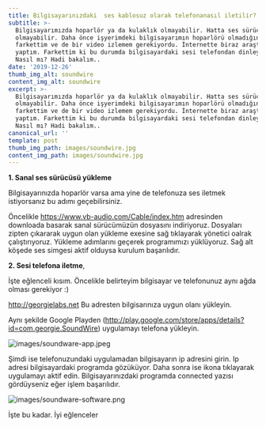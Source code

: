 ```yaml
---
title: Bilgisayarınızdaki  ses kablosuz olarak telefonanasıl iletilir?
subtitle: >-
  Bilgisayarımızda hoparlör ya da kulaklık olmayabilir. Hatta ses sürücüsü dahi
  olmayabilir. Daha önce işyerimdeki bilgisayarımın hoparlörü olmadığını
  farkettim ve de bir video izlemem gerekiyordu. İnternette biraz araştırma
  yaptım. Farkettim ki bu durumda bilgisayardaki sesi telefondan dinleyebiliriz.
  Nasıl mı? Hadi bakalım..
date: '2019-12-26'
thumb_img_alt: soundwire
content_img_alt: soundwire
excerpt: >-
  Bilgisayarımızda hoparlör ya da kulaklık olmayabilir. Hatta ses sürücüsü dahi
  olmayabilir. Daha önce işyerimdeki bilgisayarımın hoparlörü olmadığını
  farkettim ve de bir video izlemem gerekiyordu. İnternette biraz araştırma
  yaptım. Farkettim ki bu durumda bilgisayardaki sesi telefondan dinleyebiliriz.
  Nasıl mı? Hadi bakalım..
canonical_url: ''
template: post
thumb_img_path: images/soundwire.jpg
content_img_path: images/soundwire.jpg
---
```

__1. Sanal ses sürücüsü yükleme__

Bilgisayarınızda hoparlör varsa ama yine de telefonuza ses iletmek istiyorsanız bu adımı geçebilirsiniz.

Öncelikle https://www.vb-audio.com/Cable/index.htm adresinden downloada basarak sanal sürücümüzün dosyasını indiriyoruz. Dosyaları zipten çıkararak uygun olan yükleme exesine sağ tıklayarak yönetici oalrak çalıştırıyoruz. Yükleme adımlarını geçerek programımızı yüklüyoruz. Sağ alt köşede ses simgesi aktif olduysa kurulum başarılıdır.

__2. Sesi telefona iletme__,

İşte eğlenceli kısım. Öncelikle belirteyim bilgisayar ve telefonunuz aynı ağda olması gerekiyor :)

http://georgielabs.net Bu adresten bilgisarınıza uygun olanı yükleyin. 

Aynı şekilde Google Playden (http://play.google.com/store/apps/details?id=com.georgie.SoundWire) uygulamayı telefona yükleyin.


![images/soundware-app.jpeg](/images/soundware-app.jpeg)

Şimdi ise telefonuzundaki uygulamadan bilgisayarın ip adresini girin. Ip adresi bilgisayardaki programda gözüküyor. Daha sonra ise ikona tıklayarak uygulamayı aktif edin. Bilgisayarınızdaki programda connected yazısı gördüyseniz eğer işlem başarılıdır.

![images/soundware-software.png](/images/soundware-software.png)

İşte bu kadar. İyi eğlenceler